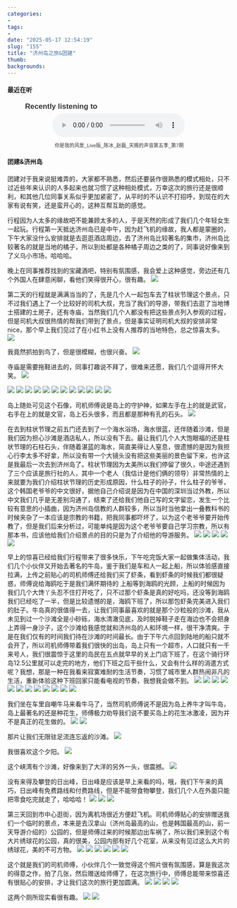 ```yaml
---
categories:
- 
tags:
- 
date: "2025-05-17 12:54:19"
slug: "155"
title: "济州岛之旅&团建"
thumb: 
backgrounds: 
---
```


#### 最近在听
<figure style="text-align: center; font-family: Arial, sans-serif; color: #333;">
  <figcaption style="text-align: left;font-size: 1.2em; font-weight: bold; margin-bottom: 5px;">Recently listening to</figcaption>
  <audio controls src="https://blog.wangyunzi.com/video/%E4%BD%A0%E6%98%AF%E6%88%91%E7%9A%84%E9%A3%8E%E6%99%AF_Live%E7%89%88_%E9%99%88%E5%86%B0_%E8%B5%B5%E7%A3%8A_%E5%A4%A9%E8%B5%90%E7%9A%84%E5%A3%B0%E9%9F%B3%E7%AC%AC%E4%BA%94%E5%AD%A3_%E7%AC%AC7%E6%9C%9F.mp3" style="width: 100%; max-width: 300px;"></audio>
  <figcaption style="font-size: 0.8em; margin-top: 10px;"> 你是我的风景_Live版_陈冰_赵磊_天赐的声音第五季_第7期</figcaption>
</figure>

#### 团建&济州岛
团建对于我来说挺难弄的，大家都不熟悉，然后还要装作很熟悉的模式相处，只不过近些年来认识的人多起来也就习惯了这种相处模式，万幸这次的旅行还是很顺利，和其他几位同事关系似乎更加紧密了，从平时的不认识不打招呼，到现在的大家有说有笑，还是蛮开心的，这种互帮互助的感觉。

行程因为人太多的缘故吧不能兼顾太多的人，于是天然的形成了我们几个年轻女生一起玩。行程第一天抵达济州岛已是中午，因为赶飞机的缘故，我人都是蒙圈的，下午大家没什么安排就是去逛逛酒店周边，去了济州岛比较著名的集市，济州岛比较著名的就是当地的橘子，所以到处都是各种橘子周边之类的了，同事说好像来到了义乌小市场，哈哈哈。

晚上在同事推荐找到的宝藏酒吧，特别有氛围感，我会爱上这种感觉，旁边还有几个外国人在肆意闲聊，看他们笑得很开心，很有趣。
![](https://blog.wangyunzi.com/2025/05/180009.jpg)

第二天的行程就是满满当当的了，先是几个人一起包车去了柱状节理这个景点，只不过我们遇上了一个比较好的司机大叔，充当了我们的导游，带我们去逛了当地博士搭建的土房子，还有寺庙，当然我们几个人都没有把这些景点列入参观的过程，但是司机大叔很热情的帮我们带到了景点，但是事实证明司机大叔的安排非常nice，那个早上我们见过了在小红书上没有人推荐的当地特色，总之惊喜太多。
![](https://blog.wangyunzi.com/2025/05/180035.JPG)

我竟然抓拍到鸟了，但是很模糊，也很兴奋。
![](https://blog.wangyunzi.com/2025/05/175654.JPG)

寺庙是需要拖鞋进去的，同事打趣说不拜了，很难来还愿，我们几个逗得开怀大笑。
![](https://blog.wangyunzi.com/2025/05/181104.JPG)

![](https://blog.wangyunzi.com/2025/05/181148.JPG)
![](https://blog.wangyunzi.com/2025/05/181252.JPG)
![](https://blog.wangyunzi.com/2025/05/181311.JPG)
![](https://blog.wangyunzi.com/2025/05/181331.JPG)
![](https://blog.wangyunzi.com/2025/05/181348.JPG)
![](https://blog.wangyunzi.com/2025/05/181409.JPG)
![](https://blog.wangyunzi.com/2025/05/181438.JPG)
![](https://blog.wangyunzi.com/2025/05/181520.JPG)
![](https://blog.wangyunzi.com/2025/05/181558.JPG)
![](https://blog.wangyunzi.com/2025/05/181638.JPG)
![](https://blog.wangyunzi.com/2025/05/181654.JPG)
![](https://blog.wangyunzi.com/2025/05/181717.JPG)

岛上随处可见这个石像，司机师傅说是岛上的守护神，如果左手在上的就是武官，右手在上的就是文官，岛上石头很多，而且都是那种有孔的石头。
![](https://blog.wangyunzi.com/2025/05/181728.JPG)

在去到柱状节理之前五门还去到了一个海水浴场，海水很蓝，还伴随着沙滩，但是我们因为担心沙滩是酒店私人，所以没有下去。最让我们几个人大饱眼福的还是柱状节理的石柱石头，伴随着湛蓝的海水，简直美得让人窒息，很遗憾的是因为我担心行李太多不好拿，所以没有带一个大镜头没有把这些美丽的景色留下来，也许这是我最后一次去到济州岛了。柱状节理因为太美所以我们停留了很久，中途还遇到了三个应该是旅行社的人，其中一个老人（我估计是他们俩的领导）非常热情的上来就要为我们介绍柱状节理的历史形成原因，什么柱子的孙子，什么柱子的爷爷，这个韩国老爷爷的中文很好，据他自己介绍说是因为在中国的深圳当过外教，所以中文我们几乎是无差别沟通了，结束了还给我们他自己写的文字留恋，发生一个比较有意思的小插曲，因为济州岛信教的人群较多，所以当时当他拿出一叠教科书的时候夹杂了一本应该是宗教的书籍，把我同事都吓坏了，以为这个老爷爷要开始传教了，但是我们后来分析过，可能单纯是因为这个老爷爷要自己学习宗教，所以有那本书，应该他给我们介绍景点的目的只是为了介绍他的导游服务。
![](https://blog.wangyunzi.com/2025/05/180700.JPG)
![](https://blog.wangyunzi.com/2025/05/180809.JPG)
![](https://blog.wangyunzi.com/2025/05/180854.JPG)
![](https://blog.wangyunzi.com/2025/05/180918.JPG)
![](https://blog.wangyunzi.com/2025/05/180935.JPG)

早上的惊喜已经给我们行程带来了很多快乐，下午吃完饭大家一起做集体活动，我们几个小伙伴又开始去著名的牛岛，鉴于我们是车和人一起上船，所以体验感直接拉满，上传之前贴心的司机师傅还给我们买了虾条，看到虾条的时候我们都很疑惑，师傅说给海鸥吃于是我们满怀期待的
上船等到海鸥的光顾，上船的时候因为我们几个大馋丫头忍不住打开吃了，只不过那个虾条是真的好吃吗，还没等到海鸥我们已经吃了一半，但是比较遗憾的是，海鸥下班了，所以那包虾条完美进入我们的肚子。牛岛真的很值得一去，让我们同事最喜欢的就是那个沙粒般的沙滩，我从未见到过一个沙滩全是小砂砾，海水清澈见底，及时脱掉鞋子走在海边也不会把身上弄得一身沙子，这个沙滩给我感觉就和济州岛的人和环境一样，很干净清爽。于是在我们仅有的时间我们待在沙滩的时间最长。由于下午六点回到陆地的船只就不会开了，所以司机师傅带着我们很快的出岛，岛上只有一个超市，人口就只有一千来号人，我们很震惊于这里的岛民在五点就早早的关上门店下班了，在这个骑行环岛12.5公里就可以走完的地方，他们下班之后干些什么，又会有什么样的消遣方式呢？我想，那是一种在我看来寂寞难耐的生活节奏，习惯了城市里人群热闹非凡的生活，重新体验这种下班回家只能看电视的节奏，我想我会做不到。
![](https://blog.wangyunzi.com/2025/05/181820.JPG)
![](https://blog.wangyunzi.com/2025/05/181838.JPG)
![](https://blog.wangyunzi.com/2025/05/181856.JPG)
![](https://blog.wangyunzi.com/2025/05/181938.JPG)
![](https://blog.wangyunzi.com/2025/05/181956.JPG)
![](https://blog.wangyunzi.com/2025/05/182029.JPG)
![](https://blog.wangyunzi.com/2025/05/182233.JPG)
![](https://blog.wangyunzi.com/2025/05/182311.JPG)
![](https://blog.wangyunzi.com/2025/05/182329.JPG)
![](https://blog.wangyunzi.com/2025/05/182411.JPG)
![](https://blog.wangyunzi.com/2025/05/182512.JPG)
![](https://blog.wangyunzi.com/2025/05/182556.JPG)

我们坐在车里自嘲牛马来看牛马了，当然司机师傅说不是因为岛上养牛才叫牛岛，岛上最著名的还是种花生，师傅极力劝导我们说不要买岛上的花生冰激凌，因为并不是真正的花生做的。
![](https://blog.wangyunzi.com/2025/05/182722.JPG)
![](https://blog.wangyunzi.com/2025/05/182925.JPG)

那片让我们无限驻足流连忘返的沙滩。
![](https://blog.wangyunzi.com/2025/05/183302.JPG)

我很喜欢这个夕阳。
![](https://blog.wangyunzi.com/2025/05/183429.JPG)

这个峡湾有个沙滩，好像来到了大洋的另外一头，很震撼。
![](https://blog.wangyunzi.com/2025/05/183512.JPG)

没有来得及攀登的日出峰，日出峰是应该是早上来看的吗，哦，我们下午来的真巧，日出峰有免费路线和付费路线，但是不能带食物攀登，我们几个人在外面只能把零食吃完就走了，哈哈哈！
![](https://blog.wangyunzi.com/2025/05/183545.JPG)
![](https://blog.wangyunzi.com/2025/05/183610.JPG)
![](https://blog.wangyunzi.com/2025/05/183641.JPG)

第三天回到市中心逛街，因为离机场很近方便赶飞机。司机师傅贴心的安排赠送我们一个临时的景点，本来是去汉拿山（济州岛最高的山，也是韩国最高的山，前一天导游介绍的）公园的，但是师傅过来的时候那边出车祸了，所以我们来到这个有大片绣球花的公园，真的很美，公园内部有好几个花室，从来没有见过这么大片的绣球花，美的不可方物。
![](https://blog.wangyunzi.com/2025/05/183654.JPG)
![](https://blog.wangyunzi.com/2025/05/183711.JPG)
![](https://blog.wangyunzi.com/2025/05/183854.JPG)
![](https://blog.wangyunzi.com/2025/05/184319.JPG)
![](https://blog.wangyunzi.com/2025/05/184335.JPG)
![](https://blog.wangyunzi.com/2025/05/184356.JPG)

这个就是我们的司机师傅，小伙伴几个一致觉得这个照片很有氛围感，算是我这次的得意之作，拍了几张，然后赠送给师傅了，在这次旅行中，师傅总能带来惊喜还有很贴心的安排，才让我们这次的旅行更加圆满。
![](https://blog.wangyunzi.com/2025/05/184416.JPG)
![](https://blog.wangyunzi.com/2025/05/184431.JPG)
![](https://blog.wangyunzi.com/2025/05/184527.JPG)
![](https://blog.wangyunzi.com/2025/05/184539.JPG)

这两个厕所现实看很有趣。
![](https://blog.wangyunzi.com/2025/05/184708.JPG)
![](https://blog.wangyunzi.com/2025/05/185821.jpg)